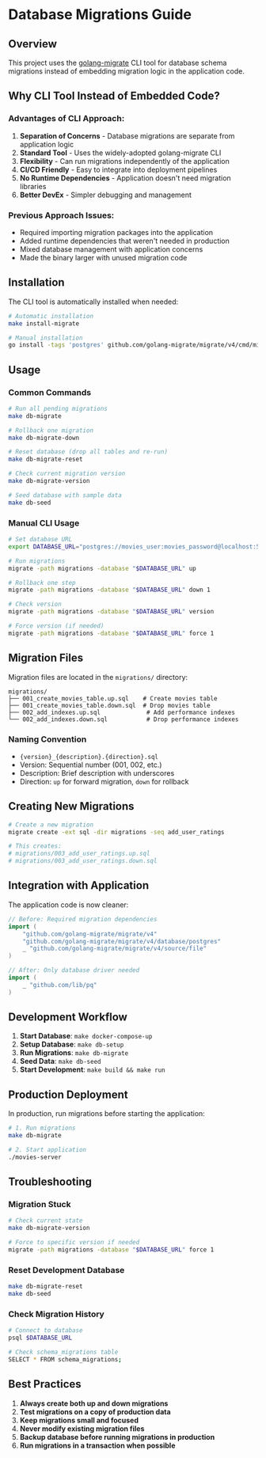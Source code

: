 # Database Migrations Guide

## Overview
This project uses the [golang-migrate](https://github.com/golang-migrate/migrate) CLI tool for database schema migrations instead of embedding migration logic in the application code.

## Why CLI Tool Instead of Embedded Code?

### Advantages of CLI Approach:
1. **Separation of Concerns** - Database migrations are separate from application logic
2. **Standard Tool** - Uses the widely-adopted golang-migrate CLI
3. **Flexibility** - Can run migrations independently of the application
4. **CI/CD Friendly** - Easy to integrate into deployment pipelines
5. **No Runtime Dependencies** - Application doesn't need migration libraries
6. **Better DevEx** - Simpler debugging and management

### Previous Approach Issues:
- Required importing migration packages into the application
- Added runtime dependencies that weren't needed in production
- Mixed database management with application concerns
- Made the binary larger with unused migration code

## Installation

The CLI tool is automatically installed when needed:

```bash
# Automatic installation
make install-migrate

# Manual installation
go install -tags 'postgres' github.com/golang-migrate/migrate/v4/cmd/migrate@latest
```

## Usage

### Common Commands

```bash
# Run all pending migrations
make db-migrate

# Rollback one migration
make db-migrate-down

# Reset database (drop all tables and re-run)
make db-migrate-reset

# Check current migration version
make db-migrate-version

# Seed database with sample data
make db-seed
```

### Manual CLI Usage

```bash
# Set database URL
export DATABASE_URL="postgres://movies_user:movies_password@localhost:5432/movies_mcp?sslmode=disable"

# Run migrations
migrate -path migrations -database "$DATABASE_URL" up

# Rollback one step
migrate -path migrations -database "$DATABASE_URL" down 1

# Check version
migrate -path migrations -database "$DATABASE_URL" version

# Force version (if needed)
migrate -path migrations -database "$DATABASE_URL" force 1
```

## Migration Files

Migration files are located in the `migrations/` directory:

```
migrations/
├── 001_create_movies_table.up.sql    # Create movies table
├── 001_create_movies_table.down.sql  # Drop movies table
├── 002_add_indexes.up.sql             # Add performance indexes
└── 002_add_indexes.down.sql           # Drop performance indexes
```

### Naming Convention
- `{version}_{description}.{direction}.sql`
- Version: Sequential number (001, 002, etc.)
- Description: Brief description with underscores
- Direction: `up` for forward migration, `down` for rollback

## Creating New Migrations

```bash
# Create a new migration
migrate create -ext sql -dir migrations -seq add_user_ratings

# This creates:
# migrations/003_add_user_ratings.up.sql
# migrations/003_add_user_ratings.down.sql
```

## Integration with Application

The application code is now cleaner:

```go
// Before: Required migration dependencies
import (
    "github.com/golang-migrate/migrate/v4"
    "github.com/golang-migrate/migrate/v4/database/postgres"
    _ "github.com/golang-migrate/migrate/v4/source/file"
)

// After: Only database driver needed
import (
    _ "github.com/lib/pq"
)
```

## Development Workflow

1. **Start Database**: `make docker-compose-up`
2. **Setup Database**: `make db-setup`
3. **Run Migrations**: `make db-migrate`
4. **Seed Data**: `make db-seed`
5. **Start Development**: `make build && make run`

## Production Deployment

In production, run migrations before starting the application:

```bash
# 1. Run migrations
make db-migrate

# 2. Start application
./movies-server
```

## Troubleshooting

### Migration Stuck
```bash
# Check current state
make db-migrate-version

# Force to specific version if needed
migrate -path migrations -database "$DATABASE_URL" force 1
```

### Reset Development Database
```bash
make db-migrate-reset
make db-seed
```

### Check Migration History
```bash
# Connect to database
psql $DATABASE_URL

# Check schema_migrations table
SELECT * FROM schema_migrations;
```

## Best Practices

1. **Always create both up and down migrations**
2. **Test migrations on a copy of production data**
3. **Keep migrations small and focused**
4. **Never modify existing migration files**
5. **Backup database before running migrations in production**
6. **Run migrations in a transaction when possible**